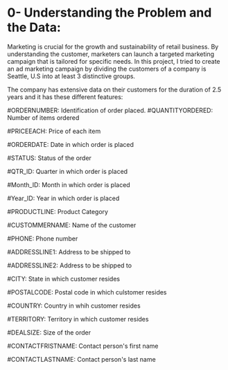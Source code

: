 # **0- Understanding the Problem and the Data:**
  Marketing is crucial for the growth and sustainability of retail business. By understanding the customer, marketers can launch a targeted marketing campaign that is tailored for specific needs. In this project, I tried to create an ad marketing campaign by dividing the customers of a company is Seattle, U.S into at least 3 distinctive groups.

The company has extensive data on their customers for the duration of 2.5 years and it has these different features:

#ORDERNUMBER: Identification of order placed.
#QUANTITYORDERED: Number of items ordered

#PRICEEACH: Price of each item

#ORDERDATE: Date in which order is placed

#STATUS: Status of the order

#QTR_ID: Quarter in which order is placed

#Month_ID: Month in which order is placed

#Year_ID: Year in which order is placed

#PRODUCTLINE: Product Category

#CUSTOMMERNAME: Name of the customer

#PHONE: Phone number

#ADDRESSLINE1: Address to be shipped to

#ADDRESSLINE2: Address to be shipped to

#CITY: State in which customer resides

#POSTALCODE: Postal code in which culstomer resides

#COUNTRY: Country in whih customer resides

#TERRITORY: Territory in which customer resides

#DEALSIZE: Size of the order

#CONTACTFRISTNAME: Contact person's first name

#CONTACTLASTNAME: Contact person's last name
